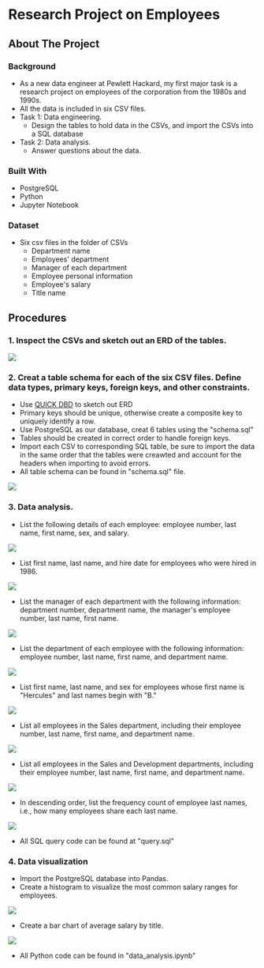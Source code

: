 
# Research Project on Employees

## About The Project

### Background

* As a new data engineer at Pewlett Hackard, my first major task is a research project on employees of the corporation from the 1980s and 1990s.
* All the data is included in six CSV files. 
* Task 1: Data engineering. 
    * Design the tables to hold data in the CSVs, and import the CSVs into a SQL database
* Task 2: Data analysis. 
    * Answer questions about the data. 

### Built With

* PostgreSQL
* Python
* Jupyter Notebook

### Dataset

* Six csv files in the folder of CSVs
    * Department name
    * Employees' department
    * Manager of each department
    * Employee personal information
    * Employee's salary
    * Title name

## Procedures

### 1. Inspect the CSVs and sketch out an ERD of the tables.
<img src = "images/ERD.png" >

### 2. Creat a table schema for each of the six CSV files. Define data types,   primary keys, foreign keys, and other constraints.
* Use [QUICK DBD](http://www.quickdatabasediagrams.com) to sketch out ERD
* Primary keys should be unique, otherwise create a composite key to uniquely identify a row.
* Use PostgreSQL as our database, creat 6 tables using the "schema.sql"
* Tables should be created in correct order to handle foreign keys.
* Import each CSV to corresponding SQL table, be sure to import the data in the same order that the tables were creawted and account for the headers when importing to avoid errors.
* All table schema can be found in "schema.sql" file.
<img src = "images/tables.JPG" >

### 3. Data analysis.
* List the following details of each employee: employee number, last name, first name, sex, and salary.
<img src = "images/1.JPG" >

* List first name, last name, and hire date for employees who were hired in 1986.
<img src = "images/2.JPG" >

* List the manager of each department with the following information: department number, department name, the manager's employee number, last name, first name.
<img src = "images/3.JPG" >

* List the department of each employee with the following information: employee number, last name, first name, and department name.
<img src = "images/4.JPG" >

* List first name, last name, and sex for employees whose first name is "Hercules" and last names begin with "B."
<img src = "images/5.JPG" >

* List all employees in the Sales department, including their employee number, last name, first name, and department name.
<img src = "images/6.JPG" >

* List all employees in the Sales and Development departments, including their employee number, last name, first name, and department name.
<img src = "images/7.JPG" >

* In descending order, list the frequency count of employee last names, i.e., how many employees share each last name.
<img src = "images/8.JPG" >

* All SQL query code can be found at "query.sql" 

### 4. Data visualization

* Import the PostgreSQL database into Pandas.
* Create a histogram to visualize the most common salary ranges for employees.
<img src = "images/salary.JPG" >

* Create a bar chart of average salary by title.
<img src = "images/salary_by_title.JPG" >

* All Python code can be found in "data_analysis.ipynb"











